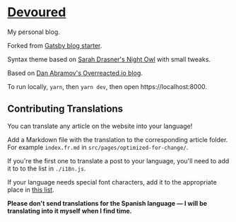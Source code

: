 # [Devoured](https://devoured.io/)

My personal blog.

Forked from [Gatsby blog starter](https://github.com/gatsbyjs/gatsby-starter-blog).

Syntax theme based on [Sarah Drasner's Night Owl](https://github.com/sdras/night-owl-vscode-theme/) with small tweaks.

Based on [Dan Abramov's Overreacted.io blog](https://overreacted.io).

To run locally, `yarn`, then `yarn dev`, then open https://localhost:8000.

## Contributing Translations

You can translate any article on the website into your language!

Add a Markdown file with the translation to the corresponding article folder. For example `index.fr.md` in `src/pages/optimized-for-change/`.

If you're the first one to translate a post to your language, you'll need to add it to to the list in `./i18n.js`. 

If your language needs special font characters, add it to the appropriate place in [this list](https://github.com/littlecastrum/devoured/blob/master/src/utils/i18n.js#L15).

**Please don't send translations for the Spanish language — I will be translating into it myself when I find time.**
